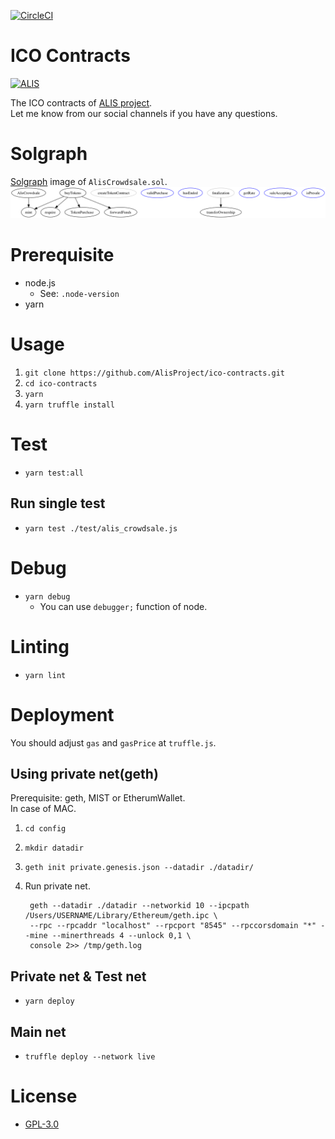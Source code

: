 [![CircleCI](https://circleci.com/gh/AlisProject/ico-contracts/tree/master.svg?style=svg)](https://circleci.com/gh/AlisProject/ico-contracts/tree/master)  
  
# ICO Contracts
[![ALIS](https://alismedia.jp/img/logo.png)](https://alismedia.jp)


The ICO contracts of [ALIS project](https://alismedia.jp).  
Let me know from our social channels if you have any questions.  

# Solgraph
[Solgraph](https://github.com/raineorshine/solgraph) image of `AlisCrowdsale.sol`.  
![](./solgraph/AlisCrowdsale.png)

# Prerequisite 
- node.js
    - See: `.node-version`
- yarn

# Usage

1. `git clone https://github.com/AlisProject/ico-contracts.git`
1. `cd ico-contracts`
1. `yarn`
1. `yarn truffle install`

# Test
- `yarn test:all`

## Run single test
- `yarn test ./test/alis_crowdsale.js`

# Debug
- `yarn debug`
    - You can use `debugger;` function of node.

# Linting
- `yarn lint`

# Deployment
You should adjust `gas` and `gasPrice` at `truffle.js`.

## Using private net(geth)
Prerequisite: geth, MIST or EtherumWallet.  
In case of MAC.

1. `cd config`
1. `mkdir datadir`
1. `geth init private.genesis.json --datadir ./datadir/`
1. Run private net.

        geth --datadir ./datadir --networkid 10 --ipcpath /Users/USERNAME/Library/Ethereum/geth.ipc \
        --rpc --rpcaddr "localhost" --rpcport "8545" --rpccorsdomain "*" --mine --minerthreads 4 --unlock 0,1 \
        console 2>> /tmp/geth.log

## Private net & Test net
- `yarn deploy`

## Main net
- `truffle deploy --network live`

# License
- [GPL-3.0](https://www.gnu.org/licenses/gpl-3.0.txt)
